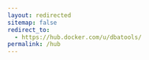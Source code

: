 ```yaml
---
layout: redirected
sitemap: false
redirect_to:
  - https://hub.docker.com/u/dbatools/
permalink: /hub
---
```

